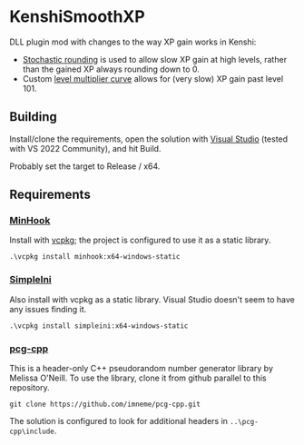 # KenshiSmoothXP
DLL plugin mod with changes to the way XP gain works in Kenshi:
- [Stochastic rounding](https://en.wikipedia.org/wiki/Rounding#Stochastic_rounding) is used to allow slow XP gain at high levels, rather than the gained XP always rounding down to 0.
- Custom [level multiplier curve](https://www.reddit.com/r/Kenshi/comments/1hisvzq/kenshi_fact_of_the_day_11/) allows for (very slow) XP gain past level 101.

## Building
Install/clone the requirements, open the solution with [Visual Studio](https://visualstudio.microsoft.com/vs/community/) (tested with VS 2022 Community), and hit Build.

Probably set the target to Release / x64.

## Requirements

### [MinHook](https://www.codeproject.com/KB/winsdk/LibMinHook.aspx)
Install with [vcpkg](https://learn.microsoft.com/en-us/vcpkg/get_started/get-started-msbuild?pivots=shell-powershell#1---set-up-vcpkg); the project is configured to use it as a static library.

`.\vcpkg install minhook:x64-windows-static`

### [SimpleIni](https://github.com/brofield/simpleini)
Also install with vcpkg as a static library. Visual Studio doesn't seem to have any issues finding it.

`.\vcpkg install simpleini:x64-windows-static`

### [pcg-cpp](https://www.pcg-random.org/)
This is a header-only C++ pseudorandom number generator library by Melissa O'Neill. To use the library, clone it from github parallel to this repository.

`git clone https://github.com/imneme/pcg-cpp.git`

The solution is configured to look for additional headers in `..\pcg-cpp\include`.
